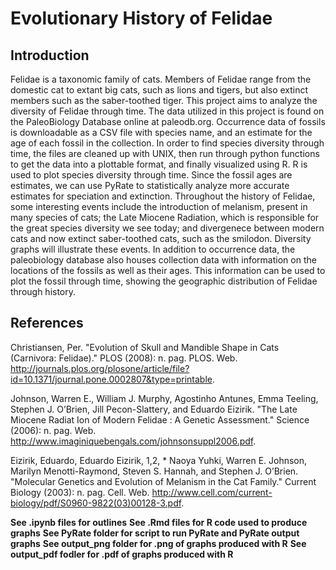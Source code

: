 # Evolutionary History of Felidae

## Introduction
Felidae is a taxonomic family of cats. Members of Felidae range from the domestic cat to extant big cats, such as lions and tigers, but also extinct members such as the saber-toothed tiger. This project aims to analyze the diversity of Felidae through time. The data utilized in this project is found on the PaleoBiology Database online at paleodb.org. Occurrence data of fossils is downloadable as a CSV file with species name, and an estimate for the age of each fossil in the collection. In order to find species diversity through time, the files are cleaned up with UNIX, then run through python functions to get the data into a plottable format, and finally visualized using R. R is used to plot species diversity through time. Since the fossil ages are estimates, we can use PyRate to statistically analyze more accurate estimates for speciation and extinction. Throughout the history of Felidae, some interesting events include the introduction of melanism, present in many species of cats; the Late Miocene Radiation, which is responsible for the great species diversity we see today; and divergenece between modern cats and now extinct saber-toothed cats, such as the smilodon. Diversity graphs will illustrate these events. In addition to occurrence data, the paleobiology database also houses collection data with information on the locations of the fossils as well as their ages. This information can be used to plot the fossil through time, showing the geographic distribution of Felidae through history.

## References
Christiansen, Per. "Evolution of Skull and Mandible Shape in Cats (Carnivora: Felidae)." PLOS (2008): n. pag. PLOS. Web. <http://journals.plos.org/plosone/article/file?id=10.1371/journal.pone.0002807&type=printable>. 

Johnson, Warren E., William J. Murphy, Agostinho Antunes, Emma Teeling, Stephen J. O’Brien, Jill Pecon-Slattery, and Eduardo Eizirik. "The Late Miocene Radiat Ion of Modern Felidae : A Genetic Assessment." Science (2006): n. pag. Web. <http://www.imaginiquebengals.com/johnsonsuppl2006.pdf>. 

Eizirik, Eduardo, Eduardo Eizirik, 1,2, * Naoya Yuhki, Warren E. Johnson, Marilyn Menotti-Raymond, Steven S. Hannah, and Stephen J. O’Brien. "Molecular Genetics and Evolution of Melanism in the Cat Family." Current Biology (2003): n. pag. Cell. Web. <http://www.cell.com/current-biology/pdf/S0960-9822(03)00128-3.pdf>.

**See .ipynb files for outlines**
**See .Rmd files for R code used to produce graphs**
**See PyRate folder for script to run PyRate and PyRate output graphs**
**See output_png folder for .png of graphs produced with R**
**See output_pdf fodler for .pdf of graphs produced with R**
